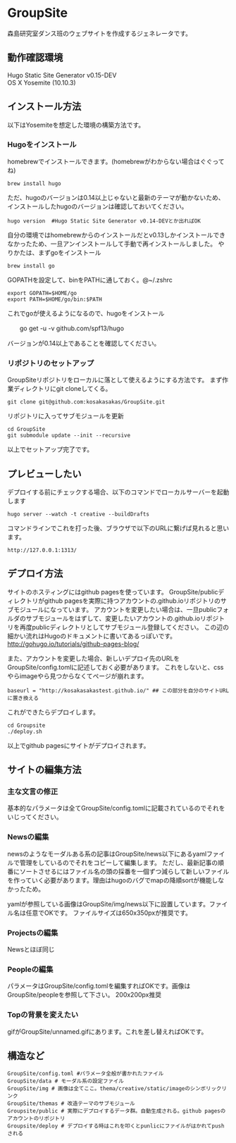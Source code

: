 # GroupSite

森島研究室ダンス班のウェブサイトを作成するジェネレータです。

## 動作確認環境
Hugo Static Site Generator v0.15-DEV<br>
OS X Yosemite (10.10.3)

## インストール方法
以下はYosemiteを想定した環境の構築方法です。

### Hugoをインストール
homebrewでインストールできます。(homebrewがわからない場合はぐぐってね)

    brew install hugo

ただ、hugoのバージョンは0.14以上じゃないと最新のテーマが動かないため、インストールしたhugoのバージョンは確認しておいてください。

    hugo version  #Hugo Static Site Generator v0.14-DEVとか出ればOK

自分の環境ではhomebrewからのインストールだとv0.13しかインストールできなかったため、一旦アンインストールして手動で再インストールしました。
やりかたは、まずgoをインストール

    brew install go

GOPATHを設定して、binをPATHに通しておく。@~/.zshrc

    export GOPATH=$HOME/go
    export PATH=$HOME/go/bin:$PATH

これでgoが使えるようになるので、hugoをインストール

　　go get -u -v github.com/spf13/hugo

バージョンが0.14以上であることを確認してください。

### リポジトリのセットアップ
GroupSiteリポジトリをローカルに落として使えるようにする方法です。
まず作業ディレクトリにgit cloneしてくる。

    git clone git@github.com:kosakasakas/GroupSite.git

リポジトリに入ってサブモジュールを更新

    cd GroupSite
    git submodule update --init --recursive

以上でセットアップ完了です。

## プレビューしたい
デプロイする前にチェックする場合、以下のコマンドでローカルサーバーを起動します

    hugo server --watch -t creative --buildDrafts

コマンドラインでこれを打った後、ブラウザで以下のURLに繋げば見れると思います。

    http://127.0.0.1:1313/

## デプロイ方法
サイトのホスティングにはgithub pagesを使っています。
GroupSite/publicディレクトリがgithub pagesを実際に持つアカウントの.github.ioリポジトリのサブモジュールになっています。
アカウントを変更したい場合は、一旦publicフォルダのサブモジュールをはずして、変更したいアカウントの.github.ioリポジトリを再度publicディレクトリとしてサブモジュール登録してください。
この辺の細かい流れはHugoのドキュメントに書いてあるっぽいです。http://gohugo.io/tutorials/github-pages-blog/

また、アカウントを変更した場合、新しいデプロイ先のURLを GroupSite/config.tomlに記述しておく必要があります。
これをしないと、cssやらimageやら見つからなくてページが崩れます。

    baseurl = "http://kosakasakastest.github.io/" ## この部分を自分のサイトURLに置き換える

これができたらデプロイします。

    cd Groupsite
    ./deploy.sh

以上でgithub pagesにサイトがデプロイされます。

## サイトの編集方法
### 主な文言の修正
基本的なパラメータは全てGroupSite/config.tomlに記載されているのでそれをいじってください。

### Newsの編集
newsのようなモーダルある系の記事はGroupSite/news以下にあるyamlファイルで管理をしているのでそれをコピーして編集します。
ただし、最新記事の順番にソートさせるにはファイル名の頭の採番を一個ずつ減らして新しいファイルを作っていく必要があります。理由はhugoのバグでmapの降順sortが機能しなかったため。

yamlが参照している画像はGroupSite/img/news以下に設置しています。ファイル名は任意でOKです。
ファイルサイズは650x350pxが推奨です。

### Projectsの編集
Newsとほぼ同じ

### Peopleの編集
パラメータはGroupSite/config.tomlを編集すればOKです。画像はGroupSite/peopleを参照して下さい。
200x200px推奨

### Topの背景を変えたい
gifがGroupSite/unnamed.gifにあります。これを差し替えればOKです。

## 構造など

    GroupSite/config.toml #パラメータ全般が書かれたファイル
    GroupSite/data # モーダル系の設定ファイル
    GroupSite/img # 画像は全てここ。thema/creative/static/imageのシンボリックリンク
    GroupSite/themas # 改造テーマのサブモジュール
    Groupsite/public # 実際にデプロイするデータ群。自動生成される。github pagesのアカウントのリポジトリ
    Groupsite/deploy # デプロイする時はこれを叩くとpunlicにファイルがはかれてpushされる
